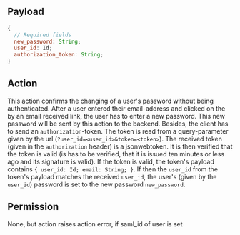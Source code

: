 ## Payload

```js
{
  // Required fields
  new_password: String;
  user_id: Id;
  authorization_token: String;
}
```

## Action

This action confirms the changing of a user's password without being authenticated. After a user entered their email-address and clicked on the by an email received link, the user has to enter a new password.
This new password will be sent by this action to the backend. Besides, the client has to send an `authorization`-token. The token is read from a query-parameter given by the url (`?user_id=<user_id>&token=<token>`). The received token (given in the `authorization` header) is a jsonwebtoken. It is then verified that the token is valid (is has to be verified, that it is issued ten minutes or less ago and its signature is valid). If the token is valid, the token's payload contains `{ user_id: Id; email: String; }`. If then the `user_id` from the token's payload matches the received `user_id`, the user's (given by the `user_id`) password is set to the new password `new_password`.

## Permission

None, but action raises action error, if saml_id of user is set